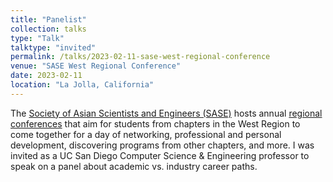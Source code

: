 ```yaml
---
title: "Panelist"
collection: talks
type: "Talk"
talktype: "invited"
permalink: /talks/2023-02-11-sase-west-regional-conference
venue: "SASE West Regional Conference"
date: 2023-02-11
location: "La Jolla, California"
---
```

The <a href="https://www.saseconnect.org/" target="_blank">Society of Asian Scientists and Engineers (SASE)</a> hosts annual <a href="https://www.saseconnect.org/regional-conferences" target="_blank">regional conferences</a> that aim for students from chapters in the West Region to come together for a day of networking, professional and personal development, discovering programs from other chapters, and more. I was invited as a UC San Diego Computer Science & Engineering professor to speak on a panel about academic vs. industry career paths.
